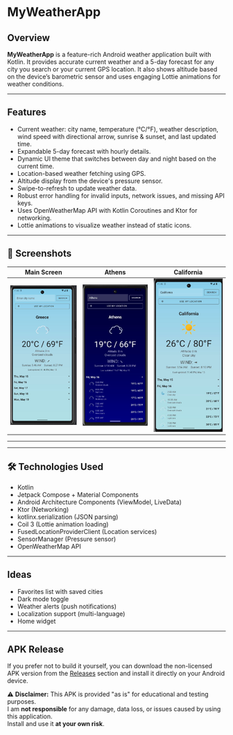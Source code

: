# MyWeatherApp

## Overview

**MyWeatherApp** is a feature-rich Android weather application built with Kotlin. It provides accurate current weather and a 5-day forecast for any city you search or your current GPS location. It also shows altitude based on the device’s barometric sensor and uses engaging Lottie animations for weather conditions.

---

## Features

- Current weather: city name, temperature (°C/°F), weather description, wind speed with directional arrow, sunrise & sunset, and last updated time.
- Expandable 5-day forecast with hourly details.
- Dynamic UI theme that switches between day and night based on the current time.
- Location-based weather fetching using GPS.
- Altitude display from the device's pressure sensor.
- Swipe-to-refresh to update weather data.
- Robust error handling for invalid inputs, network issues, and missing API keys.
- Uses OpenWeatherMap API with Kotlin Coroutines and Ktor for networking.
- Lottie animations to visualize weather instead of static icons.

---

## 📸 Screenshots

| Main Screen | Athens | California |
|-------------|--------|------------|
| ![Main](screenshots/main.JPG) | ![Athens](screenshots/athens.JPG) | ![California](screenshots/california.JPG) |

---


---

## 🛠️ Technologies Used

- Kotlin
- Jetpack Compose + Material Components
- Android Architecture Components (ViewModel, LiveData)
- Ktor (Networking)
- kotlinx.serialization (JSON parsing)
- Coil 3 (Lottie animation loading)
- FusedLocationProviderClient (Location services)
- SensorManager (Pressure sensor)
- OpenWeatherMap API

---

##  Ideas

- Favorites list with saved cities  
- Dark mode toggle  
- Weather alerts (push notifications)  
- Localization support (multi-language)
- Home widget


---

##  APK Release

If you prefer not to build it yourself, you can download the non-licensed APK version from the [Releases](https://github.com/RaeXp917/Weather-app/releases/tag/test) section and install it directly on your Android device.

⚠️ **Disclaimer:** This APK is provided "as is" for educational and testing purposes.  
I am **not responsible** for any damage, data loss, or issues caused by using this application.  
Install and use it **at your own risk**.
